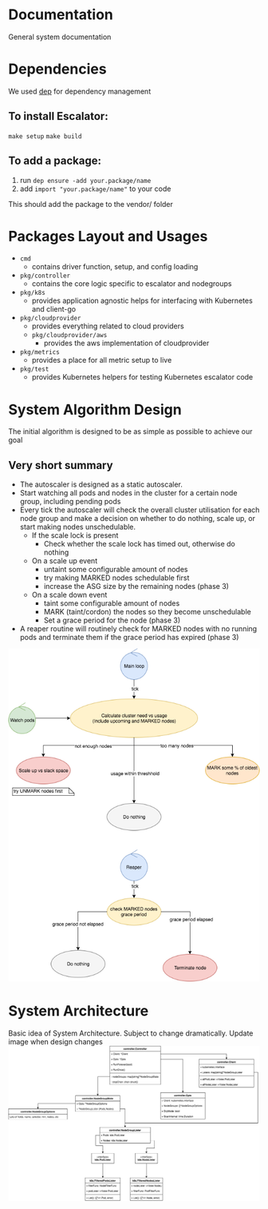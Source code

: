 # Documentation

General system documentation

# Dependencies

We used [dep](https://github.com/golang/dep) for dependency management

## To install Escalator:
 
`make setup`
`make build`

## To add a package:

1. run `dep ensure -add your.package/name`
2. add `import "your.package/name"` to your code

This should add the package to the vendor/ folder

# Packages Layout and Usages

- `cmd`
    - contains driver function, setup, and config loading
- `pkg/controller`
    - contains the core logic specific to escalator and nodegroups
- `pkg/k8s`
    - provides application agnostic helps for interfacing with Kubernetes and client-go
- `pkg/cloudprovider`
    - provides everything related to cloud providers
    - `pkg/cloudprovider/aws`
      - provides the aws implementation of cloudprovider
- `pkg/metrics`
    - provides a place for all metric setup to live
- `pkg/test`
    - provides Kubernetes helpers for testing Kubernetes escalator code

# System Algorithm Design

The initial algorithm is designed to be as simple as possible to achieve our goal

## Very short summary

- The autoscaler is designed as a static autoscaler. 
- Start watching all pods and nodes in the cluster for a certain node group, including pending pods
- Every tick the autoscaler will check the overall cluster utilisation for each node group and make a decision on 
  whether to do nothing, scale up, or start making nodes unschedulable.
    - If the scale lock is present
        - Check whether the scale lock has timed out, otherwise do nothing
    - On a scale up event
        - untaint some configurable amount of nodes
        - try making MARKED nodes schedulable first
        - increase the ASG size by the remaining nodes (phase 3)
    - On a scale down event
        - taint some configurable amount of nodes
        - MARK (taint/cordon) the nodes so they become unschedulable
        - Set a grace period for the node (phase 3)
- A reaper routine will routinely check for MARKED nodes with no running pods and terminate them if the grace period 
  has expired (phase 3)

![Algorithm](Algorithm.png)

# System Architecture

Basic idea of System Architecture. Subject to change dramatically. Update image when design changes
![UML](UML.png)
